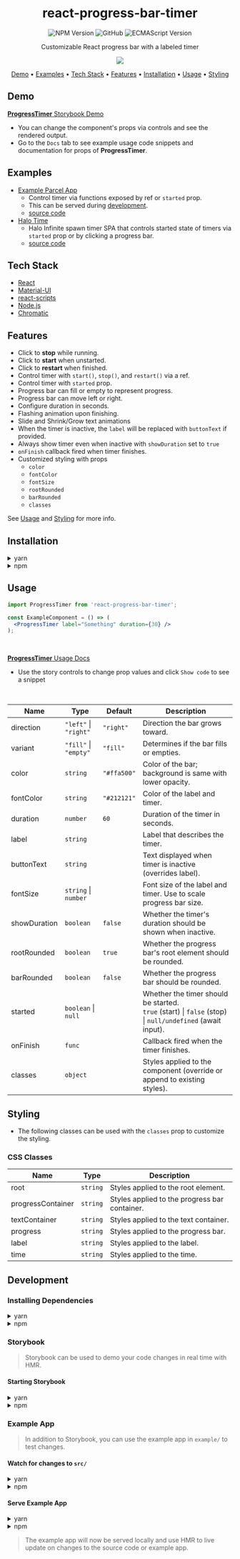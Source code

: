 <div align="center">

# react-progress-bar-timer

![NPM Version](https://img.shields.io/npm/v/react-progress-bar-timer?logo=npm)
![GitHub](https://img.shields.io/github/license/wasaab/react-progress-bar-timer)
![ECMAScript Version](https://img.shields.io/badge/ES-2021-blue?logo=javascript)

Customizable React progress bar with a labeled timer

<img src="https://i.imgur.com/C013oxd.gif" style="max-width: 378px;"></img>

[Demo](#demo) •
[Examples](#examples) •
[Tech Stack](#tech-stack) •
[Features](#features) •
[Installation](#installation) •
[Usage](#usage) •
[Styling](#styling)

</div>

## Demo

[**ProgressTimer** Storybook Demo](https://master--62a00f3e9343d4004ada7469.chromatic.com/)

+ You can change the component's props via controls and see the rendered output.
+ Go to the `Docs` tab to see example usage code snippets and documentation for props of **ProgressTimer**.

## Examples

+ [Example Parcel App](https://react-progress-bar-timer.vercel.app)
  + Control timer via functions exposed by ref or `started` prop.
  + This can be served during [development](#example-app).
  + [source code](example/)
+ [Halo Time](https://halo-time.vercel.app/)
  + Halo Infinite spawn timer SPA that controls started state of timers via `started` prop or by clicking a progress bar.
  + [source code](https://github.com/wasaab/halo-time)

## Tech Stack

+ [React](https://reactjs.org/)
+ [Material-UI](https://material-ui.com/)
+ [react-scripts](https://www.npmjs.com/package/react-scripts)
+ [Node.js](https://nodejs.org/)
+ [Chromatic](https://www.chromatic.com/)

## Features

+ Click to **stop** while running.
+ Click to **start** when unstarted.
+ Click to **restart** when finished.
+ Control timer with `start()`, `stop()`, and `restart()` via a ref.
+ Control timer with `started` prop.
+ Progress bar can fill or empty to represent progress.
+ Progress bar can move left or right.
+ Configure duration in seconds.
+ Flashing animation upon finishing.
+ Slide and Shrink/Grow text animations
+ When the timer is inactive, the `label` will be replaced with `buttonText` if provided.
+ Always show timer even when inactive with `showDuration` set to `true`
+ `onFinish` callback fired when timer finishes.
+ Customized styling with props
  + `color`
  + `fontColor`
  + `fontSize`
  + `rootRounded`
  + `barRounded`
  + `classes`

See [Usage](#usage) and [Styling](#styling) for more info.

## Installation

<details>
<summary>yarn</summary>

```sh
yarn add react-progress-bar-timer
```
</details>

<details>
<summary>npm</summary>

```sh
npm install react-progress-bar-timer
```
</details>

## Usage

```jsx
import ProgressTimer from 'react-progress-bar-timer';

const ExampleComponent = () => (
  <ProgressTimer label="Something" duration={30} />
);
```
<br />

[**ProgressTimer** Usage Docs](https://master--62a00f3e9343d4004ada7469.chromatic.com/?path=/docs/progress-timer--default)
+ Use the story controls to change prop values and click `Show code` to see a snippet

<br />

| Name         | Type                  | Default     | Description                                                                                                  |
|--------------|-----------------------|-------------|--------------------------------------------------------------------------------------------------------------|
| direction    | `"left"` \| `"right"` | `"right"`   | Direction the bar grows toward.                                                                              |
| variant      | `"fill"` \| `"empty"` | `"fill"`    | Determines if the bar fills or empties.                                                                      |
| color        | `string`              | `"#ffa500"` | Color of the bar; background is same with lower opacity.                                                     |
| fontColor    | `string`              | `"#212121"` | Color of the label and timer.                                                                                |
| duration     | `number`              | `60`        | Duration of the timer in seconds.                                                                            |
| label        | `string`              |             | Label that describes the timer.                                                                              |
| buttonText   | `string`              |             | Text displayed when timer is inactive (overrides label).                                                     |
| fontSize     | `string` \| `number`  |             | Font size of the label and timer. Use to scale progress bar size.                                            |
| showDuration | `boolean`             | `false`     | Whether the timer's duration should be shown when inactive.                                                  |
| rootRounded  | `boolean`             | `true`      | Whether the progress bar's root element should be rounded.                                                   |
| barRounded   | `boolean`             | `false`     | Whether the progress bar should be rounded.                                                                  |
| started      | `boolean` \| `null`   |             | Whether the timer should be started.<br/>`true` (start) \| `false` (stop) \| `null/undefined` (await input). |
| onFinish     | `func`                |             | Callback fired when the timer finishes.                                                                      |
| classes      | `object`              |             | Styles applied to the component (override or append to existing styles).                                     |

## Styling

+ The following classes can be used with the `classes` prop to customize the styling.

### CSS Classes

| Name              | Type     | Description                                   |
|-------------------|----------|-----------------------------------------------|
| root              | `string` | Styles applied to the root element.           |
| progressContainer | `string` | Styles applied to the progress bar container. |
| textContainer     | `string` | Styles applied to the text container.         |
| progress          | `string` | Styles applied to the progress bar.           |
| label             | `string` | Styles applied to the label.                  |
| time              | `string` | Styles applied to the time.                   |

## Development

### Installing Dependencies

<details>
<summary>yarn</summary>

```sh
yarn install
```
</details>

<details>
<summary>npm</summary>

```sh
npm install
```
</details>

### Storybook

> Storybook can be used to demo your code changes in real time with HMR.

#### Starting Storybook

<details>
<summary>yarn</summary>

```sh
yarn storybook
```
</details>

<details>
<summary>npm</summary>

```sh
npm storybook
```
</details>

### Example App

> In addition to Storybook, you can use the example app in `example/` to test changes.

#### Watch for changes to `src/`

<details>
<summary>yarn</summary>

```sh
yarn start
```
</details>

<details>
<summary>npm</summary>

```sh
npm start
```
</details>

#### Serve Example App

<details>
<summary>yarn</summary>

```sh
cd example/
yarn install
yarn start
```
</details>

<details>
<summary>npm</summary>

```sh
cd example/
npm install
npm start
```
</details>

> The example app will now be served locally and use HMR to live update on changes to the source code or example app.

